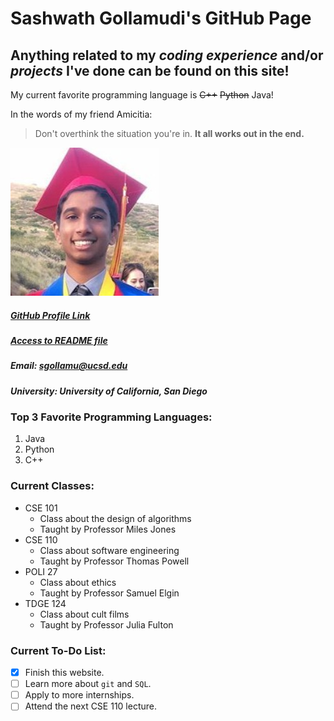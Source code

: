# Sashwath Gollamudi's GitHub Page
## **Anything** related to my *coding experience* and/or *projects* I've done can be found on this site!

My current favorite programming language is ~~C++~~ ~~Python~~ Java!

In the words of my friend Amicitia:
> Don't overthink the situation you're in. **It all works out in the end.**

![img_test](/img.jpg)
##### [GitHub Profile Link](https://github.com/Sash132/)
##### [Access to README file](/README.md)
##### Email: sgollamu@ucsd.edu
##### University: University of California, San Diego

### Top 3 Favorite Programming Languages:
1. Java
2. Python
3. C++

### Current Classes:
- CSE 101
  - Class about the design of algorithms
  - Taught by Professor Miles Jones
- CSE 110
  - Class about software engineering
  - Taught by Professor Thomas Powell
- POLI 27
  - Class about ethics
  - Taught by Professor Samuel Elgin
- TDGE 124
  - Class about cult films
  - Taught by Professor Julia Fulton

### Current To-Do List:
- [x] Finish this website.
- [ ] Learn more about `git` and `SQL`.
- [ ] Apply to more internships.
- [ ] Attend the next CSE 110 lecture.
